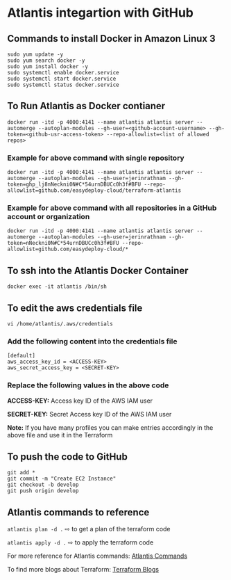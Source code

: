 # Atlantis integartion with GitHub

## Commands to install Docker in Amazon Linux 3

```
sudo yum update -y
sudo yum search docker -y
sudo yum install docker -y
sudo systemctl enable docker.service
sudo systemctl start docker.service
sudo systemctl status docker.service
```

## To Run Atlantis as Docker contianer

``` docker run -itd -p 4000:4141 --name atlantis atlantis server --automerge --autoplan-modules --gh-user=<github-account-username> --gh-token=<github-usr-access-token> --repo-allowlist=<list of allowed repos> ```

### Example for above command with single repository

```docker run -itd -p 4000:4141 --name atlantis atlantis server --automerge --autoplan-modules --gh-user=jerinrathnam --gh-token=ghp_lj8nNeckni0N#C*54urnDBUCc0h3f#BFU --repo-allowlist=github.com/easydeploy-cloud/terraform-atlantis```

### Example for above command with all repositories in a GitHub account or organization

``` docker run -itd -p 4000:4141 --name atlantis atlantis server --automerge --autoplan-modules --gh-user=jerinrathnam --gh-token=nNeckni0N#C*54urnDBUCc0h3f#BFU --repo-allowlist=github.com/easydeploy-cloud/* ```

## To ssh into the Atlantis Docker Container

``` docker exec -it atlantis /bin/sh ```

## To edit the aws credentials file

```vi /home/atlantis/.aws/credentials ```

### Add the following content into the credentials file

```
[default]
aws_access_key_id = <ACCESS-KEY>
aws_secret_access_key = <SECRET-KEY>
```

### Replace the following values in the above code

**ACCESS-KEY:** Access key ID of the AWS IAM user

**SECRET-KEY:** Secret Access key ID of the AWS IAM user

**Note:** If you have many profiles you can make entries accordingly in the above file and use it in the Terraform

## To push the code to GitHub
```
git add *
git commit -m "Create EC2 Instance"
git checkout -b develop
git push origin develop
```

## Atlantis commands to reference
``` atlantis plan -d . ``` ⇨ to get a plan of the terraform code

``` atlantis apply -d . ``` ⇨ to apply the terraform code

For more reference for Atlantis commands: [Atlantis Commands](https://www.runatlantis.io/docs/using-atlantis.html)

To find more blogs about Terraform: [Terraform Blogs](https://www.easydeploy.io/blog/category/terraform/)
